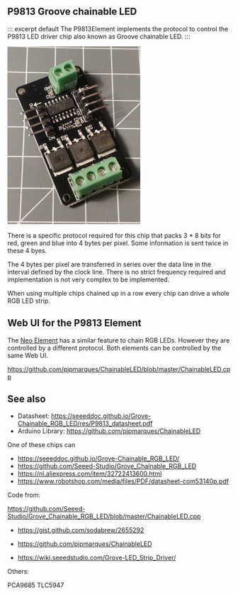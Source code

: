 ## P9813 Groove chainable LED

::: excerpt default
The P9813Element implements the protocol to control the P9813 LED driver chip also known as Groove chainable LED.
:::

![P9813 led controller board](/elements/p9813.jpg)

There is a specific protocol required for this chip that packs 3 * 8 bits for red, green and blue into 4 bytes per pixel.
Some information is sent twice in these 4 byes.

The 4 bytes per pixel are transferred in series over the data line in the interval defined by the clock line.
There is no strict frequency required and implementation is not very complex to be implemented.

When using multiple chips chained up in a row every chip can drive a whole RGB LED strip. 


## Web UI for the P9813 Element

The [Neo Element](/elements/neo.md) has a similar feature to chain RGB LEDs. However they are controlled by a different protocol.
Both elements can be controlled by the same Web UI.



https://github.com/pjpmarques/ChainableLED/blob/master/ChainableLED.cpp


## See also

* Datasheet: <https://seeeddoc.github.io/Grove-Chainable_RGB_LED/res/P9813_datasheet.pdf>
* Arduino Library: <https://github.com/pjpmarques/ChainableLED>

One of these chips can 

* <https://seeeddoc.github.io/Grove-Chainable_RGB_LED/>
* <https://github.com/Seeed-Studio/Grove_Chainable_RGB_LED>
* <https://nl.aliexpress.com/item/32722413600.html>
* <https://www.robotshop.com/media/files/PDF/datasheet-com53140p.pdf>


Code from:

https://github.com/Seeed-Studio/Grove_Chainable_RGB_LED/blob/master/ChainableLED.cpp

* <https://gist.github.com/sodabrew/2655292>
* <https://github.com/pjpmarques/ChainableLED>

* <https://wiki.seeedstudio.com/Grove-LED_Strip_Driver/>

Others:

 PCA9685
 TLC5947 